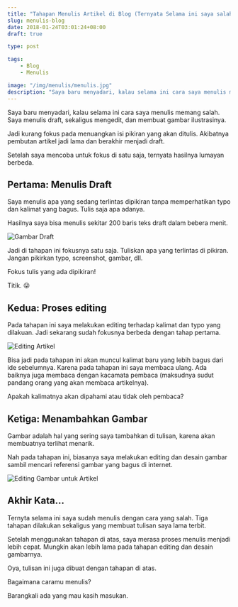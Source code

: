 ```yaml
---
title: "Tahapan Menulis Artikel di Blog (Ternyata Selama ini saya salah dalam menulis)"
slug: menulis-blog
date: 2018-01-24T03:01:24+08:00
draft: true

type: post

tags:
    - Blog
    - Menulis

image: "/img/menulis/menulis.jpg"
description: "Saya baru menyadari, kalau selama ini cara saya menulis memang salah. Saya menulis draft, sekaligus mengedit, dan membuat gambar ilustrasinya."
---
```


Saya baru menyadari, kalau selama ini cara saya menulis memang salah.
Saya menulis draft, sekaligus mengedit, dan membuat gambar ilustrasinya.

Jadi kurang fokus pada menuangkan isi pikiran yang akan ditulis.
Akibatnya pembutan artikel jadi lama dan berakhir menjadi draft.

Setelah saya mencoba untuk fokus di satu saja, ternyata hasilnya
lumayan berbeda.

## Pertama: Menulis Draft

Saya menulis apa yang sedang terlintas dipikiran tanpa
memperhatikan typo dan kalimat yang bagus. Tulis saja apa adanya.

Hasilnya saya bisa menulis sekitar 200 baris teks draft dalam bebera menit.

![Gambar Draft](/img/menulis/draf.png)

Jadi di tahapan ini fokusnya satu saja. Tuliskan apa yang terlintas
di pikiran. Jangan pikirkan typo, screenshot, gambar, dll.

Fokus tulis yang ada dipikiran!

Titik. 😝

## Kedua: Proses editing

Pada tahapan ini saya melakukan editing terhadap kalimat dan typo 
yang dilakuan. Jadi sekarang sudah fokusnya berbeda dengan tahap pertama.

![Editing Artikel](/img/menulis/editing.png)

Bisa jadi pada tahapan ini akan muncul kalimat baru yang lebih
bagus dari ide sebelumnya. Karena pada tahapan ini saya 
membaca ulang. Ada baiknya juga membaca dengan kacamata pembaca
(maksudnya sudut pandang orang yang akan membaca artikelnya).

Apakah kalimatnya akan dipahami atau tidak oleh pembaca?


## Ketiga: Menambahkan Gambar

Gambar adalah hal yang sering saya tambahkan di tulisan,
karena akan membuatnya terlihat menarik.

Nah pada tahapan ini, biasanya saya melakukan editing
dan desain gambar sambil mencari referensi
gambar yang bagus di internet.

![Editing Gambar untuk Artikel](/img/menulis/editing-gambar.png)


## Akhir Kata...

Ternyta selama ini saya sudah menulis dengan cara yang salah.
Tiga tahapan dilakukan sekaligus yang membuat tulisan saya 
lama terbit.

Setelah menggunakan tahapan di atas, saya merasa proses menulis 
menjadi lebih cepat. Mungkin akan lebih lama pada tahapan editing 
dan desain gambarnya.

Oya, tulisan ini juga dibuat dengan tahapan di atas.

Bagaimana caramu menulis?

Barangkali ada yang mau kasih masukan.